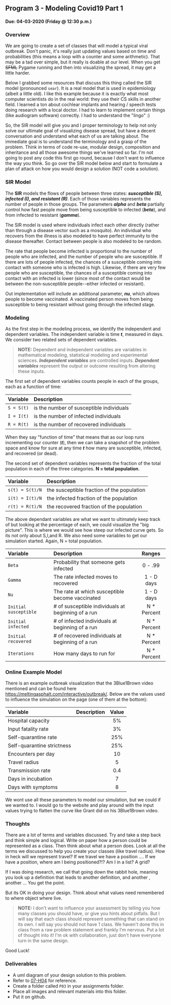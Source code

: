 ## Program 3 - Modeling Covid19 Part 1
#### Due: 04-03-2020 (Friday @ 12:30 p.m.)

### Overview

We are going to create a set of classes that will model a typical viral outbreak. Don't panic, it's really just updating values based on time and probabilities (this means a loop with a counter and some arithmetic). That may be a tad over simple, but it really is doable at our level. When you get ~~SFML~~ Pygame running and then into visualizing the spread, it may get a little harder. 

Below I grabbed some resources that discuss this thing called the SIR model (pronounced `sear`). It is a real model that is used in epidemiology (albeit a little old). I like this example because it is exactly what most computer scientists do in the real world: they use their CS skills in another field. I learned a ton about cochlear implants and hearing / speech tests doing research with a local doctor. I had to learn to implement certain things (like audiogram software) correctly. I had to understand the "lingo" :) 

So, the SIR model will give you and I proper terminology to help not only solve our ultimate goal of visualizing disease spread, but have a decent conversation and understand what each of us are talking about. The immediate goal is to understand the terminology and a grasp of the problem.  Think in terms of code re-use, modular design, composition and inheritance and all those awesome things we've learned so far. I'm not going to post any code this first go round, because I don't want to influence the way you think. So go over the SIR model below and start to formulate a plan of attack on how you would design a solution (NOT code a solution).

### SIR Model

The **SIR** models the flows of people between three states: ***susceptible (S), infected (I), and resistant (R)***. Each of those variables represents the number of people in those groups. The parameters ***alpha*** and ***beta*** partially control how fast people move from being susceptible to infected (***beta***), and from infected to resistant (***gamma***).

The SIR model is used where individuals infect each other directly (rather than through a disease vector such as a mosquito). An individual who recovers from the illness is also modeled to have perfect immunity to the disease thereafter. Contact between people is also modeled to be random.

The rate that people become infected is proportional to the number of people who are infected, and the number of people who are susceptible. If there are lots of people infected, the chances of a susceptible coming into contact with someone who is infected is high. Likewise, if there are very few people who are susceptible, the chances of a susceptible coming into contact with an infected is lower (since most of the contact would be between the non-susceptible people--either infected or resistant).

Out implementation will include an additional parameter, ***nu***, which allows people to become vaccinated. A vaccinated person moves from being susceptible to being resistant without going through the infected stage.

### Modeling

As the first step in the modeling process, we identify the independent and dependent variables. The independent variable is time  ***t***,  measured in days. We consider two related sets of dependent variables.

>**NOTE:** Dependent and independent variables are variables in mathematical modeling, statistical modeling and experimental sciences. ***Independent variables*** are controlled inputs. ***Dependent variables*** represent the output or outcome resulting from altering these inputs.

The first set of dependent variables counts people in each of the groups, each as a function of time:

| Variable   | Description                              |
| :--------- | :--------------------------------------- |
| `S = S(t)` | is the number of susceptible individuals |
| `I = I(t)` | is the number of infected individuals    |
| `R = R(t)` | is the number of recovered individuals   |

When they say "function of time" that means that as our loop runs incrementing our counter (***t***), then we can take a snapshot of the problem space and know for sure at any time ***t*** how many are susceptible, infected, and recovered (or dead).


The second set of dependent variables represents the fraction of the total population in each of the three categories. **N = total population**.

| Variable        | Description                                |
| :-------------- | :----------------------------------------- |
| `s(t) = S(t)/N` | the susceptible fraction of the population |
| `i(t) = I(t)/N` | the infected fraction of the population    |
| `r(t) = R(t)/N` | the recovered fraction of the population   |

The above dependant variables are what we want to ultimately keep track of but looking at the percentage of each, we could visualize the "big picture". This is where we would see how steep our infected curve gets. So its not only about S,I,and R. We also need some variables to get our simulation started. Again, N = total population.

| Variable              | Description                                        |   Ranges    |
| :-------------------- | :------------------------------------------------- | :---------: |
| `Beta`                | Probability that someone gets infected             |   0 - .99   |
| `Gamma`               | The rate infected moves to recovered               | 1 - D days  |
| `Nu`                  | The rate at which susceptible become vaccinated    | 1 - D days  |
| `Initial susceptible` | # of susceptible individuals at beginning of a run | N * Percent |
| `Initial infected `   | # of infected individuals at beginning of a run    | N * Percent |
| `Initial recovered`   | # of recovered individuals at beginning of a run   | N * Percent |
| `Iterations`          | How many days to run for                           | N * Percent |


### Online Example Model

There is an example outbreak visualization that the 3Blue1Brown video mentioned and can be found here https://meltingasphalt.com/interactive/outbreak/. Below are the values used to influence the simulation on the page (one of them at the bottom):

| Variable                   | Description | Value |
| :------------------------- |:--------             | :---: |
| Hospital capacity          |  | 5%   |
| Input fatality rate        |  | 3%   |
| Self-quarantine rate       |  | 25%  |
| Self-quarantine strictness |  | 25%  |
| Encounters per day         |  | 10   |
| Travel radius              |   | 5   |
| Transmission rate          |  | 0.4  |
| Days in incubation         |   | 7   |
| Days with symptoms         |   | 8   |

We wont use all these parameters to model our simulation, but we could if we wanted to. I would go to the website and play around with the input values trying to flatten the curve like Grant did on his 3Blue1Brown video.

### Thoughts

There are a lot of terms and variables discussed. Try and take a step back and think simple and logical. Write on paper how a person could be represented as a class. Then think about what a person does. Look at all the terms we discussed to help you create your classes (like travel radius). How in heck will we represent travel? If we travel we have a position .... If we have a position, where am I being positioned?!? Am I in a list? A grid? 

If I was doing research, we call that going down the rabbit hole, meaning you look up a definition that leads to another definition, and another , another ... You get the point.

But its OK in doing your design. Think about what values need remembered to where object where live.

>**NOTE:** I don't want to influence your assessment by telling you how many classes you should have, or give you hints about pitfalls. But I will say that each class should represent something that can stand on its own. I will say you should not have 1 class. We haven't done this in class from a raw problem statement and frankly I'm nervous. Put a lot of thought into it! I'm ok with collaboration, just don't have everyone turn in the same design.

Good Luck!

### Deliverables 

- A uml diagram of your design solution to this problem. 
- Refer to [07-H04](../07-H04/README.md) for reference.
- Create a folder called `P03` in your assignments folder.
- Place all images and relevant materials into this folder. 
- Put it on github.






